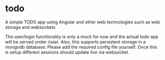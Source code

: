 # todo
A simple TODO app using Angular and other web technologies such as web storage and websockets

The user/login functionality is only a mock for now and the actual todo app will be served under /user.
Also, this supports persistent storage in a mongodb database. Please add the required config file yourself. Once this is setup different sessions should update live via websocket. 

